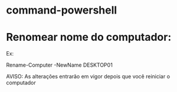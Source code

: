 # command-powershell

# Renomear nome do computador:
Ex:

Rename-Computer -NewName DESKTOP01

AVISO: As alterações entrarão em vigor depois que você reiniciar o computador

